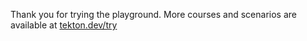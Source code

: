 Thank you for trying the playground. More courses and scenarios are available at [tekton.dev/try](https://tekton.dev/try)

